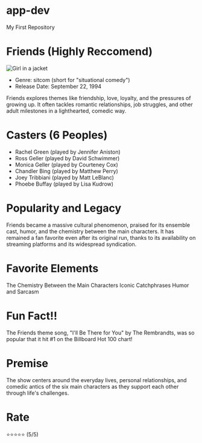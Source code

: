 # app-dev
My First Repository


# Friends (Highly Reccomend)
<img src="FriendsTV.jpeg" alt="Girl in a jacket">

<ul>
  <li>Genre: sitcom (short for "situational comedy")</li>
  <li>Release Date: September 22, 1994</li>
  </ul>
Friends explores themes like friendship, love, loyalty, and the pressures of growing up. It often tackles romantic relationships, job struggles, and other adult milestones in a lighthearted, comedic way.

# Casters (6 Peoples)
<ul>
<li>Rachel Green (played by Jennifer Aniston)</li>
<li>Ross Geller (played by David Schwimmer)</li>
<li>Monica Geller (played by Courteney Cox)</li>
<li>Chandler Bing (played by Matthew Perry)</li>
<li>Joey Tribbiani (played by Matt LeBlanc)</li>
<li>Phoebe Buffay (played by Lisa Kudrow)</li>
</ul>

# Popularity and Legacy
Friends became a massive cultural phenomenon, praised for its ensemble cast, humor, and the chemistry between the main characters. It has remained a fan favorite even after its original run, thanks to its availability on streaming platforms and its widespread syndication. 

# Favorite Elements
The Chemistry Between the Main Characters
Iconic Catchphrases
Humor and Sarcasm

# Fun Fact!!
The Friends theme song, "I'll Be There for You" by The Rembrandts, was so popular that it hit #1 on the Billboard Hot 100 chart!


# Premise
The show centers around the everyday lives, personal relationships, and comedic antics of the six main characters as they support each other through life's challenges. 

# Rate
⭐⭐⭐⭐⭐ (5/5)
